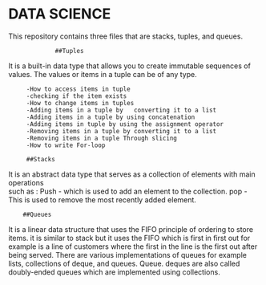 # DATA SCIENCE
This repository contains three files that are stacks, tuples, and queues. 
             
                 
                 ##Tuples
It is a built-in data type that allows you to create immutable sequences of values.
        The values or items in a tuple can be of any type.

         -How to access items in tuple
         -checking if the item exists
         -How to change items in tuples
         -Adding items in a tuple by   converting it to a list
         -Adding items in a tuple by using concatenation
         -Adding items in tuple by using the assignment operator
         -Removing items in a tuple by converting it to a list
         -Removing items in a tuple Through slicing
         -How to write For-loop

         ##Stacks

 It is an abstract data type that serves as a collection of elements with main operations         
        such as :
        Push - which is used to add an element to the collection.
        pop - This is used to remove the most recently added element.

        ##Queues
        
It is a linear data structure that uses the FIFO principle of ordering to store items.
it is similar to stack but it uses the FIFO which is first in first out for example is a line of customers where the first in the line is the first out after being served.  There are various implementations of queues for example lists, collections of deque, and queues. Queue. 
deques are also called doubly-ended queues which are implemented using collections.    

